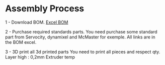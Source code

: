 # Assembly Process



1 - Download BOM.
	[Excel BOM](https://github.com/gene2302/3-axis-ROS-sensor-head/blob/master/Hardware/BOM/BOM.xlsx)

2 - Purchase required standards parts.
You need purchase some standard part from Servocity, dynamixel and McMaster for exemple. All links are in the BOM excel.

3 - 3D print all 3d printed parts
You need to print all pieces and respect qty. 
Layer high : 0,2mm
Extruder temp

<!--stackedit_data:
eyJoaXN0b3J5IjpbLTQ4OTY2MDI3OSwtNTU0MDY0NjA2LC0zND
U2NDMzNDQsMTEyMDA1NTk5XX0=
-->